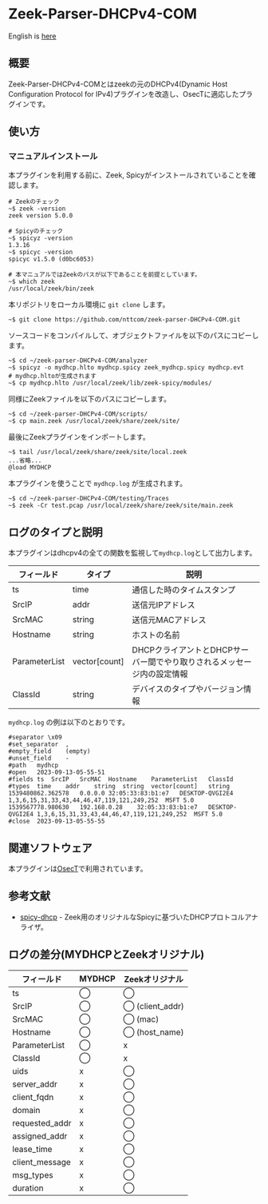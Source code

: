 # Zeek-Parser-DHCPv4-COM

English is [here](https://github.com/nttcom/zeek-parser-DHCPv4-COM/blob/main/README_en.md)

## 概要

Zeek-Parser-DHCPv4-COMとはzeekの元のDHCPv4(Dynamic Host Configuration Protocol for IPv4)プラグインを改造し、OsecTに適応したプラグインです。

## 使い方

### マニュアルインストール

本プラグインを利用する前に、Zeek, Spicyがインストールされていることを確認します。
```
# Zeekのチェック
~$ zeek -version
zeek version 5.0.0

# Spicyのチェック
~$ spicyz -version
1.3.16
~$ spicyc -version
spicyc v1.5.0 (d0bc6053)

# 本マニュアルではZeekのパスが以下であることを前提としています。
~$ which zeek
/usr/local/zeek/bin/zeek
```

本リポジトリをローカル環境に `git clone` します。
```
~$ git clone https://github.com/nttcom/zeek-parser-DHCPv4-COM.git
```

ソースコードをコンパイルして、オブジェクトファイルを以下のパスにコピーします。
```
~$ cd ~/zeek-parser-DHCPv4-COM/analyzer
~$ spicyz -o mydhcp.hlto mydhcp.spicy zeek_mydhcp.spicy mydhcp.evt
# mydhcp.hltoが生成されます
~$ cp mydhcp.hlto /usr/local/zeek/lib/zeek-spicy/modules/
```

同様にZeekファイルを以下のパスにコピーします。
```
~$ cd ~/zeek-parser-DHCPv4-COM/scripts/
~$ cp main.zeek /usr/local/zeek/share/zeek/site/
```

最後にZeekプラグインをインポートします。
```
~$ tail /usr/local/zeek/share/zeek/site/local.zeek
...省略...
@load MYDHCP
```

本プラグインを使うことで `mydhcp.log` が生成されます。
```
~$ cd ~/zeek-parser-DHCPv4-COM/testing/Traces
~$ zeek -Cr test.pcap /usr/local/zeek/share/zeek/site/main.zeek
```

## ログのタイプと説明
本プラグインはdhcpv4の全ての関数を監視して`mydhcp.log`として出力します。

| フィールド | タイプ | 説明 |
| --- | --- | --- |
| ts | time | 通信した時のタイムスタンプ |
| SrcIP | addr | 送信元IPアドレス  |
| SrcMAC | string | 送信元MACアドレス |
| Hostname | string | ホストの名前 |
| ParameterList | vector[count] | DHCPクライアントとDHCPサーバー間でやり取りされるメッセージ内の設定情報 |
| ClassId | string | デバイスのタイプやバージョン情報 |


`mydhcp.log` の例は以下のとおりです。
```
#separator \x09
#set_separator	,
#empty_field	(empty)
#unset_field	-
#path	mydhcp
#open	2023-09-13-05-55-51
#fields	ts	SrcIP	SrcMAC	Hostname	ParameterList	ClassId
#types	time	addr	string	string	vector[count]	string
1539480862.362578	0.0.0.0	32:05:33:83:b1:e7	DESKTOP-QVGI2E4	1,3,6,15,31,33,43,44,46,47,119,121,249,252	MSFT 5.0
1539567778.980630	192.168.0.28	32:05:33:83:b1:e7	DESKTOP-QVGI2E4	1,3,6,15,31,33,43,44,46,47,119,121,249,252	MSFT 5.0
#close	2023-09-13-05-55-55
```

## 関連ソフトウェア

本プラグインは[OsecT](https://github.com/nttcom/OsecT)で利用されています。

## 参考文献

* [spicy-dhcp](https://github.com/zeek/spicy-dhcp) - Zeek用のオリジナルなSpicyに基づいたDHCPプロトコルアナライザ。

## ログの差分(MYDHCPとZeekオリジナル)

| フィールド | MYDHCP | Zeekオリジナル |
| --- | --- | --- |
| ts | ◯ | ◯ |
| SrcIP | ◯ |  ◯ (client_addr) |
| SrcMAC | ◯ | ◯ (mac) |
| Hostname | ◯ | ◯ (host_name) |
| ParameterList | ◯ | x |
| ClassId | ◯ | x |
| uids | x | ◯ |
| server_addr | x | ◯ |
| client_fqdn | x | ◯ |
| domain | x | ◯ |
| requested_addr | x | ◯ |
| assigned_addr | x | ◯ |
| lease_time | x | ◯ |
| client_message | x | ◯ |
| msg_types | x | ◯ |
| duration | x | ◯ |
